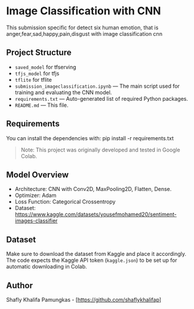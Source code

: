 # Image Classification with CNN
This submission specific for detect six human emotion, that is anger,fear,sad,happy,pain,disgust with image classification cnn

## Project Structure
- `saved_model` for tfserving
- `tfjs_model` for tfjs
- `tflite` for tflite
- `submission_imageclassification.ipynb` — The main script used for training and evaluating the CNN model.
- `requirements.txt` — Auto-generated list of required Python packages.
- `README.md` — This file.

## Requirements
You can install the dependencies with:
pip install -r requirements.txt


> Note: This project was originally developed and tested in Google Colab.

## Model Overview
- Architecture: CNN with Conv2D, MaxPooling2D, Flatten, Dense.
- Optimizer: Adam
- Loss Function: Categorical Crossentropy
- Dataset: https://www.kaggle.com/datasets/yousefmohamed20/sentiment-images-classifier

## Dataset
Make sure to download the dataset from Kaggle and place it accordingly. The code expects the Kaggle API token (`kaggle.json`) to be set up for automatic downloading in Colab.

## Author
Shafly Khalifa Pamungkas - [https://github.com/shaflykhalifap]

